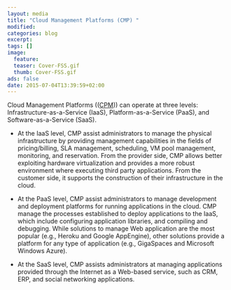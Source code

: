 ```yaml
---
layout: media
title: "Cloud Management Platforms (CMP) "
modified:
categories: blog
excerpt:
tags: []
image:
  feature:
  teaser: Cover-FSS.gif
  thumb: Cover-FSS.gif
ads: false
date: 2015-07-04T13:39:59+02:00
---
```


Cloud Management Platforms (([CPM](http://www.gartner.com/it-glossary/cloud-management-platforms))) can operate at three levels: Infrastructure-as-a-Service (IaaS), Platform-as-a-Service (PaaS), and Software-as-a-Service (SaaS).+ At the IaaS level, CMP assist administrators to manage the physical infrastructure by providing management capabilities in the fields of pricing/billing, SLA management, scheduling, VM pool management, monitoring, and reservation. From the provider side, CMP allows better exploiting hardware virtualization and provides a more robust environment where executing third party applications. From the  customer side, it supports the construction of their infrastructure in the cloud.+ At the PaaS level, CMP assist administrators to manage development and deployment platforms for running applications in the cloud. CMP manage the processes established to deploy applications to the IaaS, which include configuring application libraries, and compiling and debugging. While solutions to manage Web application are the most popular (e.g., Heroku and Google AppEngine), other solutions provide a platform for any type of application (e.g., GigaSpaces and Microsoft Windows Azure).+ At the SaaS level, CMP assists administrators at managing applications provided through the Internet as a Web-based service, such as CRM, ERP, and social networking applications.